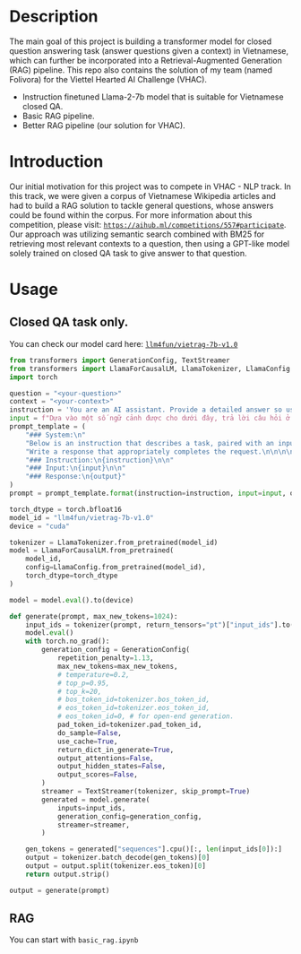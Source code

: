 # Description
The main goal of this project is building a transformer model for closed question answering task (answer questions given a context) in Vietnamese, which can further be incorporated into a Retrieval-Augmented Generation (RAG) pipeline. This repo also contains the solution of my team (named Folivora) for the Viettel Hearted AI Challenge (VHAC).
- Instruction finetuned Llama-2-7b model that is suitable for Vietnamese closed QA.
- Basic RAG pipeline.
- Better RAG pipeline (our solution for VHAC).

# Introduction
Our initial motivation for this project was to compete in VHAC -  NLP track. In this track, we were given a corpus of Vietnamese Wikipedia articles and had to build a RAG solution to tackle general questions, whose answers could be found within the corpus. For more information about this competition, please visit: [`https://aihub.ml/competitions/557#participate`](https://aihub.ml/competitions/557). Our approach was utilizing semantic search combined with BM25 for retrieving most relevant contexts to a question, then using a GPT-like model solely trained on closed QA task to give answer to that question. 

# Usage
## Closed QA task only.
You can check our model card here: [`llm4fun/vietrag-7b-v1.0`](https://huggingface.co/llm4fun/vietrag-7b-v1.0)
```py
from transformers import GenerationConfig, TextStreamer
from transformers import LlamaForCausalLM, LlamaTokenizer, LlamaConfig
import torch

question = "<your-question>"
context = "<your-context>"
instruction = 'You are an AI assistant. Provide a detailed answer so user don’t need to search outside to understand the answer.'
input = f"Dựa vào một số ngữ cảnh được cho dưới đây, trả lời câu hỏi ở cuối.\n\n{context}\n\nQuestion: {question}"
prompt_template = (
    "### System:\n"
    "Below is an instruction that describes a task, paired with an input that provides further context. "
    "Write a response that appropriately completes the request.\n\n\n\n"
    "### Instruction:\n{instruction}\n\n"
    "### Input:\n{input}\n\n"
    "### Response:\n{output}"
)
prompt = prompt_template.format(instruction=instruction, input=input, output='')

torch_dtype = torch.bfloat16
model_id = "llm4fun/vietrag-7b-v1.0"
device = "cuda"

tokenizer = LlamaTokenizer.from_pretrained(model_id)
model = LlamaForCausalLM.from_pretrained(
    model_id,
    config=LlamaConfig.from_pretrained(model_id),
    torch_dtype=torch_dtype
)

model = model.eval().to(device)

def generate(prompt, max_new_tokens=1024):
    input_ids = tokenizer(prompt, return_tensors="pt")["input_ids"].to(model.device)
    model.eval()
    with torch.no_grad():
        generation_config = GenerationConfig(
            repetition_penalty=1.13,
            max_new_tokens=max_new_tokens,
            # temperature=0.2,
            # top_p=0.95,
            # top_k=20,
            # bos_token_id=tokenizer.bos_token_id,
            # eos_token_id=tokenizer.eos_token_id,
            # eos_token_id=0, # for open-end generation.
            pad_token_id=tokenizer.pad_token_id,
            do_sample=False,
            use_cache=True,
            return_dict_in_generate=True,
            output_attentions=False,
            output_hidden_states=False,
            output_scores=False,
        )
        streamer = TextStreamer(tokenizer, skip_prompt=True)
        generated = model.generate(
            inputs=input_ids,
            generation_config=generation_config,
            streamer=streamer,
        )

    gen_tokens = generated["sequences"].cpu()[:, len(input_ids[0]):]
    output = tokenizer.batch_decode(gen_tokens)[0]
    output = output.split(tokenizer.eos_token)[0]
    return output.strip()

output = generate(prompt)
```
## RAG
You can start with `basic_rag.ipynb`
